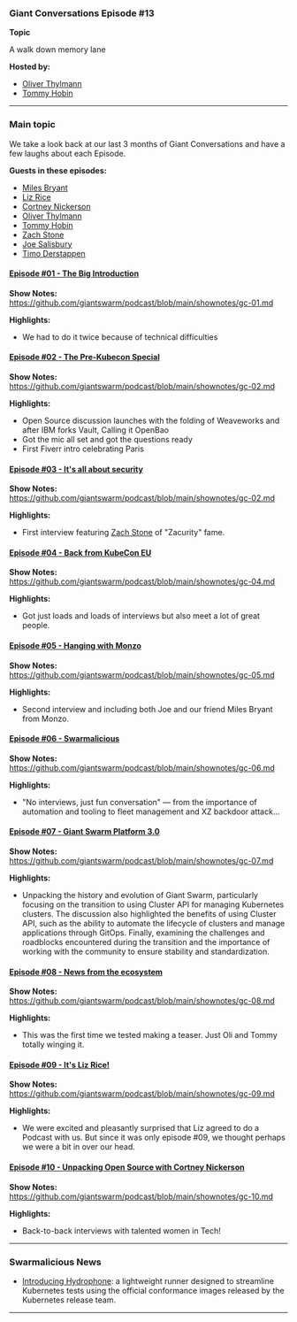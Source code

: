 ### Giant Conversations Episode #13

**Topic** 

A walk down memory lane

**Hosted by:** 

* [Oliver Thylmann](https://twitter.com/othylmann)
* [Tommy Hobin](https://twitter.com/tommyhobin)

------------------------------------------------------------------------------------------------------------------------------
### Main topic
We take a look back at our last 3 months of Giant Conversations and have a few laughs about each Episode.

**Guests in these episodes:** 
* [Miles Bryant](https://www.linkedin.com/in/milesbryant/)
* [Liz Rice](https://twitter.com/lizrice)
* [Cortney Nickerson](https://twitter.com/TechTalkingMom)
* [Oliver Thylmann](https://twitter.com/othylmann)
* [Tommy Hobin](https://twitter.com/tommyhobin)
* [Zach Stone](https://twitter.com/StoneZach) 
* [Joe Salisbury](https://twitter.com/salisbury_joe)
* [Timo Derstappen](https://github.com/teemow)

#### [Episode #01 - The Big Introduction](https://open.spotify.com/episode/0RwRHWYBwfn47JNguER0Ts?si=5d6699fb81de47fd)

**Show Notes:** https://github.com/giantswarm/podcast/blob/main/shownotes/gc-01.md

**Highlights:**
- We had to do it twice because of technical difficulties

#### [Episode #02 - The Pre-Kubecon Special](https://open.spotify.com/episode/2O6uJJLfxBlw0vo5AjjqWc?si=48c151c9de334f62)

**Show Notes:** https://github.com/giantswarm/podcast/blob/main/shownotes/gc-02.md

**Highlights:**
- Open Source discussion launches with the folding of Weaveworks and after IBM forks Vault, Calling it OpenBao
- Got the mic all set and got the questions ready
- First Fiverr intro celebrating Paris

#### [Episode #03 - It's all about security](https://open.spotify.com/episode/3WYLaYJ5YUv6lPGnh5IV1C?si=bq6iPvt-SRCYH6O0f_QdAA)

**Show Notes:** https://github.com/giantswarm/podcast/blob/main/shownotes/gc-02.md

**Highlights:**
- First interview featuring [Zach Stone](https://twitter.com/StoneZach) of "Zacurity" fame. 


#### [Episode #04 - Back from KubeCon EU](https://open.spotify.com/episode/6OaDFabg49OWdsGSG3cdDq?si=y3elZVOJRvavY1R2s1UvPA)

**Show Notes:** https://github.com/giantswarm/podcast/blob/main/shownotes/gc-04.md

**Highlights:**
- Got just loads and loads of interviews but also meet a lot of great people.

#### [Episode #05 - Hanging with Monzo](https://open.spotify.com/episode/6OaDFabg49OWdsGSG3cdDq?si=y3elZVOJRvavY1R2s1UvPA)

**Show Notes:** https://github.com/giantswarm/podcast/blob/main/shownotes/gc-05.md

**Highlights:**
- Second interview and including both Joe and our friend Miles Bryant from Monzo. 

#### [Episode #06 - Swarmalicious](https://open.spotify.com/episode/4YKafFEXzKcVxyjOVm7pTN?si=O-OXc1k4Tk6-_CrTKVxhOw)

**Show Notes:** https://github.com/giantswarm/podcast/blob/main/shownotes/gc-06.md

**Highlights:**
- "No interviews, just fun conversation" — from the importance of automation and tooling to fleet management and XZ backdoor attack...

#### [Episode #07 - Giant Swarm Platform 3.0](https://open.spotify.com/episode/4YKafFEXzKcVxyjOVm7pTN?si=O-OXc1k4Tk6-_CrTKVxhOw)

**Show Notes:** https://github.com/giantswarm/podcast/blob/main/shownotes/gc-07.md

**Highlights:**
- Unpacking the history and evolution of Giant Swarm, particularly focusing on the transition to using Cluster API for managing Kubernetes clusters. The discussion also highlighted the benefits of using Cluster API, such as the ability to automate the lifecycle of clusters and manage applications through GitOps. Finally, examining the challenges and roadblocks encountered during the transition and the importance of working with the community to ensure stability and standardization.

#### [Episode #08 - News from the ecosystem](https://open.spotify.com/episode/6L4Gvxr1jHVkBdllSrsMCH?si=1fd8c934ee034a41)

**Show Notes:** https://github.com/giantswarm/podcast/blob/main/shownotes/gc-08.md

**Highlights:**
- This was the first time we tested making a teaser. Just Oli and Tommy totally winging it.


#### [Episode #09 - It's Liz Rice!](https://open.spotify.com/episode/42cdaIkGZWSsE3dKWZwR1K?si=b2cf14f511744d3b)

**Show Notes:** https://github.com/giantswarm/podcast/blob/main/shownotes/gc-09.md

**Highlights:**
- We were excited and pleasantly surprised that Liz agreed to do a Podcast with us. But since it was only episode #09, we thought perhaps we were a bit in over our head.

#### [Episode #10 - Unpacking Open Source with Cortney Nickerson](https://open.spotify.com/episode/4GYdStD15JRpuaXi3a9pip?si=3666d1c085f246a3)

**Show Notes:** https://github.com/giantswarm/podcast/blob/main/shownotes/gc-10.md

**Highlights:**
- Back-to-back interviews with talented women in Tech! 

------------------------------------------------------------------------------------------------------------------------------

### Swarmalicious News 

- [Introducing Hydrophone](https://www.kubernetes.dev/blog/2024/05/23/introducing-hydrophone/): a lightweight runner designed to streamline Kubernetes tests using the official conformance images released by the Kubernetes release team.


------------------------------------------------------------------------------------------------------------------------------
